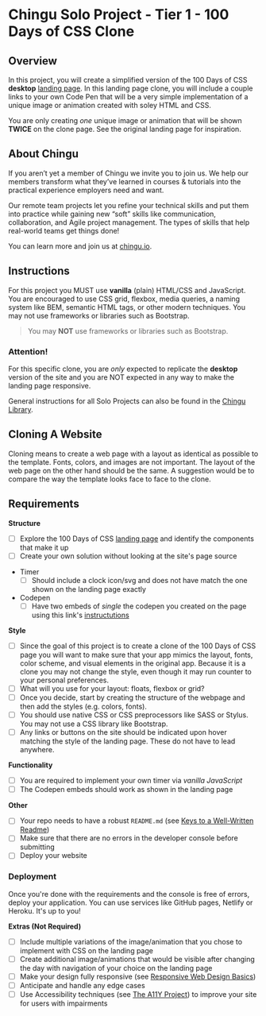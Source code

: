 # Chingu Solo Project - Tier 1 - 100 Days of CSS Clone

## Overview

In this project, you will create a simplified version of the 100 Days of CSS **desktop** [landing page](https://100dayscss.com/). In this landing page clone, you will include a couple links to your own Code Pen that will be a very simple implementation of a unique image or animation created with soley HTML and CSS.

You are only creating *one* unique image or animation that will be shown **TWICE** on the clone page. See the original landing page for inspiration.

## About Chingu

If you aren’t yet a member of Chingu we invite you to join us. We help our 
members transform what they’ve learned in courses & tutorials into the 
practical experience employers need and want.

Our remote team projects let you refine your technical skills and put them 
into practice while gaining new “soft” skills like communication, 
collaboration, and Agile project management. The types of skills that 
help real-world teams get things done!

You can learn more and join us at [chingu.io](https://chingu.io).

## Instructions

For this project you MUST use **vanilla** (plain) HTML/CSS and JavaScript. You are encouraged to use CSS grid, flexbox, media queries, a naming system like BEM, semantic HTML tags, or other modern techniques. You may not use frameworks or libraries such as Bootstrap.

> You may **NOT** use frameworks or libraries such as Bootstrap.

### Attention!

For this specific clone, you are *only* expected to replicate the **desktop** version of the site and you are NOT expected in any way to make the landing page responsive.

General instructions for all Solo Projects can also be found in the [Chingu Library](https://docs.chingu.io/voyage/soloproj/howwork).

## Cloning A Website 

Cloning means to create a web page with a layout as identical as possible to the template. Fonts, colors, and images are not important. The layout of the web page on the other hand should be the same. A suggestion would be to compare the way the template looks face to face to the clone.

## Requirements

**Structure**

- [ ] Explore the 100 Days of CSS [landing page](https://100dayscss.com/) and identify the components that make it up
- [ ] Create your own solution without looking at the site's page source
- Timer
     - [ ] Should include a clock icon/svg and does not have match the one shown on the landing page exactly
- Codepen
     - [ ] Have two embeds of *single* the codepen you created on the page using this link's [instructutions](https://codepen.io/embeds)
 
 **Style**
- [ ] Since the goal of this project is to create a clone of the 100 Days of CSS page you will want to make sure that your app mimics the layout, fonts, color scheme, and visual elements in the original app. Because it is a clone you may not change the style, even though it may run counter to your personal preferences.
- [ ] What will you use for your layout: floats, flexbox or grid?
- [ ] Once you decide, start by creating the structure of the webpage and then add the styles (e.g. colors, fonts).
- [ ] You should use native CSS or CSS preprocessors like SASS or Stylus. You may not use a CSS library like Bootstrap.
- [ ] Any links or buttons on the site should be indicated upon hover matching the style of the landing page. These do not have to lead anywhere.

**Functionality**

- [ ] You are required to implement your own timer via *vanilla JavaScript*
- [ ] The Codepen embeds should work as shown in the landing page

**Other** 

- [ ] Your repo needs to have a robust `README.md` (see [Keys to a Well-Written Readme](https://medium.com/chingu/keys-to-a-well-written-readme-55c53d34fe6d))
- [ ] Make sure that there are no errors in the developer console before submitting
- [ ] Deploy your website

### Deployment

 Once you're done with the requirements and the console is free of errors, deploy your application. You can use services like GitHub pages, Netlify or Heroku. It's up to you!

**Extras (Not Required)**

- [ ] Include multiple variations of the image/animation that you chose to implement with CSS on the landing page
- [ ] Create additional image/animations that would be visible after changing the day with navigation of your choice on the landing page
- [ ] Make your design fully responsive (see [Responsive Web Design Basics](https://developers.google.com/web/fundamentals/design-and-ux/responsive))
- [ ] Anticipate and handle any edge cases
- [ ] Use Accessibility techniques (see [The A11Y Project](https://a11yproject.com/)) to improve your site for users with impairments
